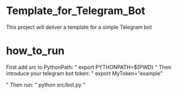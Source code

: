 # Template_for_Telegram_Bot
This project will deliver a template for a simple Telegram bot
# how_to_run
First add src to PythonPath:
"
export PYTHONPATH=${PWD}
"
Then introduce your telegram bot token:
"
 export MyToken="example"

"
Then run:
"
python src/bot.py
"
